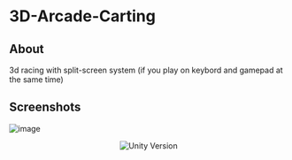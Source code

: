 # 3D-Arcade-Carting

## About

3d racing with split-screen system (if you play on keybord and gamepad at the same time)

## Screenshots

![image](https://user-images.githubusercontent.com/34714676/200714252-9d621afe-21da-45d9-b7bf-2fa62780e685.png)

<p align="center">
   <img src="https://img.shields.io/badge/Engine-Unity%20v.2021.3.2f1-blue" alt="Unity Version">
</p>
